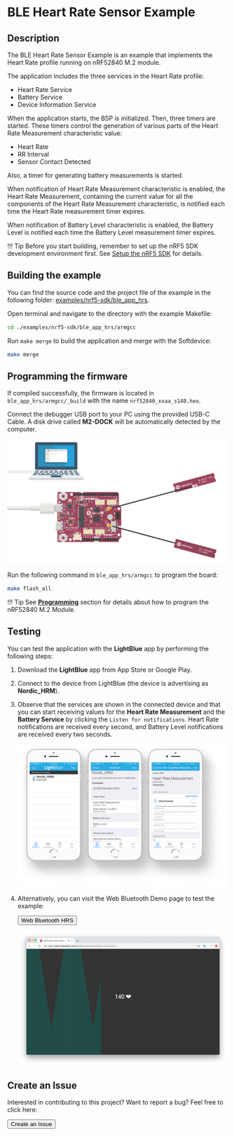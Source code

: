 # BLE Heart Rate Sensor Example

## Description

The BLE Heart Rate Sensor Example is an example that implements the Heart Rate profile running on nRF52840 M.2 module.

The application includes the three services in the Heart Rate profile:

* Heart Rate Service
* Battery Service
* Device Information Service

When the application starts, the BSP is initialized. Then, three timers are started. These timers control the generation of various parts of the Heart Rate Measurement characteristic value:

* Heart Rate
* RR Interval
* Sensor Contact Detected

Also, a timer for generating battery measurements is started.

When notification of Heart Rate Measurement characteristic is enabled, the Heart Rate Measurement, containing the current value for all the components of the Heart Rate Measurement characteristic, is notified each time the Heart Rate measurement timer expires. 

When notification of Battery Level characteristic is enabled, the Battery Level is notified each time the Battery Level measurement timer expires.

!!! Tip
	Before you start building, remember to set up the nRF5 SDK development environment first. See [Setup the nRF5 SDK](../setup.md) for details.

## Building the example

You can find the source code and the project file of the example in the following folder: [examples/nrf5-sdk/ble_app_hrs](https://github.com/makerdiary/nrf52840-m2-devkit/tree/master/examples/nrf5-sdk/ble_app_hrs).

Open terminal and navigate to the directory with the example Makefile:

``` sh
cd ./examples/nrf5-sdk/ble_app_hrs/armgcc
```

Run `make merge` to build the application and merge with the Softdevice:

``` sh
make merge
```

## Programming the firmware

If compiled successfully, the firmware is located in `ble_app_hrs/armgcc/_build` with the name `nrf52840_xxaa_s140.hex`.

Connect the debugger USB port to your PC using the provided USB-C Cable. A disk drive called **M2-DOCK** will be automatically detected by the computer.

![](../../assets/images/programming-firmware.png)

Run the following command in `ble_app_hrs/armgcc` to program the board:

``` sh
make flash_all
```

!!! Tip
	See **[Programming](../../programming.md)** section for details about how to program the nRF52840 M.2 Module.

## Testing

You can test the application with the **LightBlue** app by performing the following steps:

1. Download the **LightBlue** app from App Store or Google Play.

2. Connect to the device from LightBlue (the device is advertising as **Nordic_HRM**).

3. Observe that the services are shown in the connected device and that you can start receiving values for the **Heart Rate Measurement** and the **Battery Service** by clicking the `Listen for notifications`. Heart Rate notifications are received every second, and Battery Level notifications are received every two seconds.

	![](assets/images/ble-app-hrs-example.jpg)

4. Alternatively, you can visit the Web Bluetooth Demo page to test the example:

	<a href="https://wiki.makerdiary.com/WebBluetoothDemos/heart-rate-sensor/" target="_blank"><button data-md-color-primary="red-bud" style="width:auto;">Web Bluetooth HRS</button></a>

	![](assets/images/ble-app-hrs-webbluetooth.png)

## Create an Issue

Interested in contributing to this project? Want to report a bug? Feel free to click here:

<a href="https://github.com/makerdiary/nrf52840-m2-devkit/issues/new?title=nRF5%20SDK-BLE%20HRS:%20%3Ctitle%3E"><button data-md-color-primary="red-bud"><i class="fa fa-github"></i> Create an Issue</button></a>


